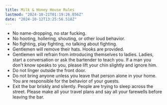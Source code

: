 ```yaml
---
title: Milk & Honey House Rules
lastmod: "2024-10-21T01:19:26.856Z"
date: "2024-10-12T13:25:56.518Z"
---
```


- No name-dropping, no star fucking.
- No hooting, hollering, shouting, or other loud behavior.
- No fighting, play fighting, no talking about fighting.
- Gentlemen will remove their hats. Hooks are provided.
- Gentlemen will refrain from introducing themselves to ladies. Ladies, start a conversation or ask the bartender to teach you. If a man you don't know speaks to you, please lift your chin slightly and ignore him.
- Do not linger outside the front door.
- Do not bring anyone unless you leave that person alone in your home. You are responsible for the behavior of your guests.
- Exit the bar briskly and silently. People are trying to sleep across the street. Please make all your travel plans and say all your farewells before leaving the bar.
